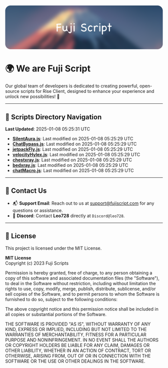 ![Banner](.github/b.webp)

# 🌍 **We are Fuji Script**

Our global team of developers is dedicated to creating powerful, open-source scripts for Rise Client, designed to enhance your experience and unlock new possibilities! 🌟

---
<!-- SCRIPTS_NAVIGATION_START -->
## 📂 **Scripts Directory Navigation**

**Last Updated**: 2025-01-08 05:25:31 UTC

- **[SilentAura.js](scripts/SilentAura.js)**: Last modified on 2025-01-08 05:25:29 UTC
- **[ChatBypass.js](scripts/ChatBypass.js)**: Last modified on 2025-01-08 05:25:29 UTC
- **[jetpackFly.js](scripts/jetpackFly.js)**: Last modified on 2025-01-08 05:25:29 UTC
- **[velocityHylex.js](scripts/velocityHylex.js)**: Last modified on 2025-01-08 05:25:29 UTC
- **[chestxray.js](scripts/chestxray.js)**: Last modified on 2025-01-08 05:25:29 UTC
- **[bedxray.js](scripts/bedxray.js)**: Last modified on 2025-01-08 05:25:29 UTC
- **[chatMacro.js](scripts/chatMacro.js)**: Last modified on 2025-01-08 05:25:29 UTC

<!-- SCRIPTS_NAVIGATION_END -->

---

## 💬 **Contact Us**  
- 📬 **Support Email**: Reach out to us at [support@fujiscript.com](mailto:support@fujiscript.com) for any questions or assistance.  
- 💬 **Discord**: Contact **Leo728** directly at `Discord@leo728`.

---

## 📜 **License**

This project is licensed under the MIT License.  

**MIT License**  
Copyright (c) 2023 Fuji Scripts  

Permission is hereby granted, free of charge, to any person obtaining a copy of this software and associated documentation files (the "Software"), to deal in the Software without restriction, including without limitation the rights to use, copy, modify, merge, publish, distribute, sublicense, and/or sell copies of the Software, and to permit persons to whom the Software is furnished to do so, subject to the following conditions:  

The above copyright notice and this permission notice shall be included in all copies or substantial portions of the Software.  

THE SOFTWARE IS PROVIDED "AS IS", WITHOUT WARRANTY OF ANY KIND, EXPRESS OR IMPLIED, INCLUDING BUT NOT LIMITED TO THE WARRANTIES OF MERCHANTABILITY, FITNESS FOR A PARTICULAR PURPOSE AND NONINFRINGEMENT. IN NO EVENT SHALL THE AUTHORS OR COPYRIGHT HOLDERS BE LIABLE FOR ANY CLAIM, DAMAGES OR OTHER LIABILITY, WHETHER IN AN ACTION OF CONTRACT, TORT OR OTHERWISE, ARISING FROM, OUT OF OR IN CONNECTION WITH THE SOFTWARE OR THE USE OR OTHER DEALINGS IN THE SOFTWARE.  
